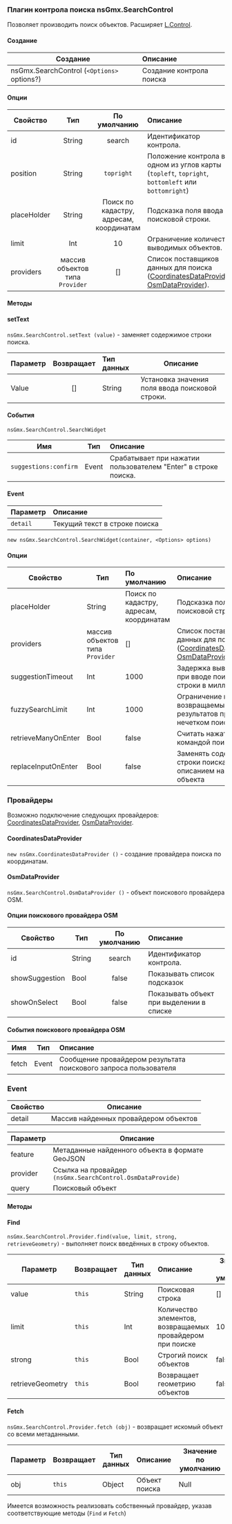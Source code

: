### Плагин контрола поиска nsGmx.SearchControl
Позволяет производить поиск объектов. Расширяет [L.Control](http://leafletjs.com/reference.html#control).

#### Создание

| Создание | Описание |
|---------|:---------|
| nsGmx.SearchControl (`<Options>` options?) | Создание контрола поиска |

#### Oпции

| Свойство | Тип | По умолчанию | Описание |
|----------|:---:|:------------:|:---------|
| id | String | search | Идентификатор контрола. |
|position | String | `topright` | Положение контрола в одном из углов карты (`topleft`, `topright`, `bottomleft` или `bottomright`) |
| placeHolder | String | Поиск по кадастру, адресам, координатам | Подсказка поля ввода поисковой строки. |
| limit | Int | 10 | Ограничение количества выводимых объектов. |
| providers | массив объектов типа `Provider` | [] | Список поставщиков данных для поиска ([CoordinatesDataProvider](#CoordinatesDataProvider), [OsmDataProvider](#OsmDataProvider)). |

#### Методы

#### setText

`nsGmx.SearchControl.setText (value)` - заменяет  содержимое строки поиска.

| Параметр | Возвращает | Тип данных | Описание |  
|----------|:----------:|:-----------|----------|
| Value | [] | String | Установка значения поля ввода поисковой строки.|

#### События

`nsGmx.SearchControl.SearchWidget`

| Имя | Тип | Описание |
| --- | -------- |:---------|
| `suggestions:confirm` | Event | Срабатывает при нажатии пользователем "Enter" в строке поиска. |

#### Event

| Параметр | Описание |
| -------- |:---------|
| `detail` | Текущий текст в строке поиска |

`new nsGmx.SearchControl.SearchWidget(container, <Options> options)`


#### Опции

| Свойство | Тип | По умолчанию | Описание |
|----------|-----|:-------------|:---------|
| placeHolder | String | Поиск по кадастру, адресам, координатам | Подсказка поля ввода поисковой строки. |
| providers | массив объектов типа `Provider` | [] | Список поставщиков данных для поиска ([CoordinatesDataProvider](#CoordinatesDataProvider), [OsmDataProvider](#OsmDataProvider)). |
| suggestionTimeout | Int | 1000 | Задержка вывода списка при вводе поисковой строки в миллисекундах |
| fuzzySearchLimit | Int | 1000 | Ограничение количества возвращаемых результатов при нечетком поиске |
| retrieveManyOnEnter | Bool | false | Считать нажатие "Enter" командой поиска |
| replaceInputOnEnter  | Bool | false | Заменять содержимое строки поиска описанием найденного объекта |


### Провайдеры

Возможно подключение следующих провайдеров: [CoordinatesDataProvider](#CoordinatesDataProvider), [OsmDataProvider](#OsmDataProvider).



#### CoordinatesDataProvider


`new nsGmx.CoordinatesDataProvider ()` - создание провайдера поиска по координатам.

#### OsmDataProvider

`nsGmx.SearchControl.OsmDataProvider ()` - объект поискового провайдера OSM.

#### Опции поискового провайдера OSM

| Свойство | Тип | По умолчанию | Описание |
|----------|-----|:------------:|:-----------
| id| String | search | Идентификатор контрола. |
| showSuggestion | Bool | false | Показывать список подсказок |
| showOnSelect | Bool | false | Показывать объект при выделении в списке |

#### События поискового провайдера OSM


| Имя | Тип | Описание |
| --- | --- |:---------|
| fetch  | Event | Сообщение провайдером результата поискового запроса пользователя |

### Event

| Свойство | Описание |
| --- | -------- |
| detail  | Массив найденных провайдером  объектов  |


| Параметр | Описание |
| -------- | -------- |
| feature |  Метаданные найденного объекта в формате GeoJSON |
| provider | Ссылка на провайдер `(nsGmx.SearchControl.OsmDataProvide)` |
| query | Поисковый объект |


#### Методы

#### Find
`nsGmx.SearchControl.Provider.find(value, limit, strong, retrieveGeometry)` - выполняет поиск введённых в строку объектов.

| Параметр | Возвращает | Тип данных | Описание | Значение по умолчанию |
|----------|------------|------------|:---------|-----------------------|
| value | `this` | String | Поисковая строка | [] |
| limit | `this` | Int | Количество элементов, возвращаемых провайдером при поиске | 10 |
| strong | `this` | Bool | Строгий поиск объектов | false |
| retrieveGeometry | `this` | Bool | Возвращает геометрию объектов | false |

#### Fetch
`nsGmx.SearchControl.Provider.fetch (obj)` - возвращает искомый объект со всеми метаданными.

| Параметр | Возвращает | Тип данных | Описание | Значение по умолчанию |
|----------|------------|------------|:---------|-----------------------|
| obj | `this` | Object | Объект поиска | Null |

Имеется возможность реализовать собственный провайдер, указав соответствующие методы (`Find` и `Fetch`)
